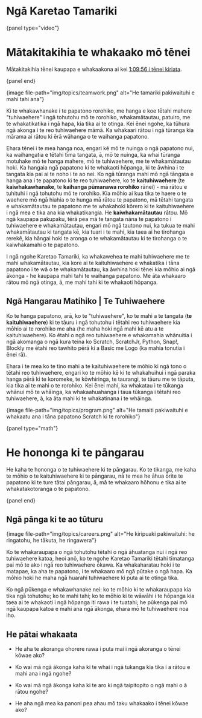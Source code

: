 # Ngā Karetao Tamariki

{panel type="video"}

# Mātakitakihia te whakaako mō tēnei

Mātakitakihia tēnei kaupapa e whakaakona ai kei [1:09:56 i tēnei kiriata](https://www.youtube.com/watch?time_continue=3748&v=LH7cNtnV5DY).

{panel end}

{image file-path="img/topics/teamwork.png" alt="He tamariki pakiwaituhi e mahi tahi ana"}

Ki te whakawhanake i te papatono rorohiko, me hanga e koe tētahi mahere "tuhiwaehere" i ngā tohutohu mō te rorohiko, whakamātautau, patuiro, me te whakatikatika i ngā hapa, kia tika ai te otinga. Kei ēnei ngohe, ka tūhura ngā akonga i te reo tuhiwaehere māmā. Ka whakaari rātou i ngā tūranga kia mārama ai rātou ki ērā wāhanga o te waihanga papatono.

Ehara tēnei i te mea hanga noa, engari kē mō te nuinga o ngā papatono nui, ka waihangatia e tētahi tīma tangata, ā, mō te nuinga, ka whai tūranga motuhake mō te hanga mahere, mō te tuhiwaehere, me te whakamātautau hoki. Ka hangaia ngā papatono ki te whakaoti hōpanga, ki te āwhina i te tangata kia pai ai te noho i te ao nei. Ko ngā tūranga mahi mō ngā tāngata e hanga ana i te papatono ki te reo tuhiwaehere, ko te **kaituhiwaehere** (te **kaiwhakawhanake**, te **kaihanga pūmanawa rorohiko** rānei) - mā rātou e tuhituhi i ngā tohutohu mō te rorohiko. Kia mōhio ai kua tika te haere o te waehere mō ngā hiahia o te hunga mā rātou te papatono, mā tētahi tangata e whakamātautau te papatono me te whakahoki kōrero ki te kaituhiwaehere i ngā mea e tika ana kia whakatikangia. He **kaiwhakamātautau** rātou. Mō ngā kaupapa pakupaku, tērā pea mā te tangata nāna te papatono i tuhiwaehere e whakamātautau, engari mō ngā tautono nui, ka tukua te mahi whakamātautau ki tangata kē, kia tuari i te mahi, kia taea ai he tirohanga rerekē, kia hāngai hoki te aronga o te whakamātautau ki te tirohanga o te kaiwhakamahi o te papatono.

I ngā ngohe Karetao Tamariki, ka whakawehea te mahi tuhiwaehere me te mahi whakamātautau, kia kore ai te kaituhiwaehere e whakatika i tāna papatono i te wā o te whakamātautau, ka āwhina hoki tēnei kia mōhio ai ngā ākonga - he kaupapa mahi tahi te waihanga papatono. Me āta whakaaro rātou mō ngā otinga, ā, me mahi tahi ki te whakaoti hōpanga.

## Ngā Hangarau Matihiko | Te Tuhiwaehere

Ko te hanga papatono, arā, ko te "tuhiwaehere", ko te mahi a te tangata (**te kaituhiwaehere**) ki te tāuru i ngā tohutohu i tētahi reo tuhiwaehere kia mōhio ai te rorohiko me aha (he maha hoki ngā mahi kē atu a te kaituhiwaehere). Ko ētahi o ngā reo tuhiwaehere e whakamahia whānuitia i ngā akomanga o ngā kura teina ko Scratch, ScratchJr, Python, Snap!, Blockly me ētahi reo tawhito pērā ki a Basic me Logo (ka mahia tonutia i ēnei rā).

Ehara i te mea ko te tino mahi a te kaituhiwaehere te mōhio ki ngā tono o tētahi reo tuhiwaehere, engari ko te mōhio kē ki te whakahuihui i ngā paraka hanga pērā ki te koromeke, te kōwhiringa, te taurangi, te tāuru me te tāputa, kia tika ai te mahi o te rorohiko. Kei ēnei mahi, ka whakatau i te tūkanga whānui mō te whāinga, ka whakaahuahanga i taua tūkanga i tētahi reo tuhiwaehere, ā, ka āta mahi ki te whakatinana i te whāinga.

{image file-path="img/topics/program.png" alt="He tamaiti pakiwaituhi e whakaatu ana i tāna papatono Scratch ki te rorohiko"}

{panel type="math"}

# He hononga ki te pāngarau

He kaha te hononga o te tuhiwaehere ki te pāngarau. Ko te tikanga, me kaha te mōhio o te kaituhiwaehere ki te pāngarau, nā te mea he āhua ōrite te papatono ki te ture tātai pāngarau, ā, mā te whakaaro hōhonu e tika ai te whakatakotoranga o te papatono.

{panel end}

## Ngā pānga ki te ao tūturu

{image file-path="img/topics/careers.png" alt="He kiripuaki pakiwaituhi: he ringatohu, he tākuta, he ringawera"}

Ko te whakaraupapa o ngā tohutohu tētahi o ngā āhuatanga nui i ngā reo tuhiwaehere katoa, heoi anō, ko te ngohe Karetao Tamariki tētahi tīmatanga pai mō te ako i ngā reo tuhiwaehere ōkawa. Ka whakaharatau hoki i te matapae, ka aha te papatono, i te whakaaro mō ngā pūtake o ngā hapa. Ka mōhio hoki he maha ngā huarahi tuhiwaehere ki puta ai te otinga tika.

Ko ngā pūkenga e whakawhanake nei: ko te mōhio ki te whakaraupapa kia tika ngā tohutohu; ko te mahi tahi; ko te mōhio ki te wāwāhi i te hōpanga kia taea ai te whakaoti i ngā hōpanga iti rawa i te tuatahi; he pūkenga pai mō ngā kaupapa katoa e mahi ana ngā ākonga, ehara mō te tuhiwaehere noa iho.

## He pātai whakaata

- He aha te akoranga ohorere rawa i puta mai i ngā akoranga o tēnei kōwae ako?

- Ko wai mā ngā ākonga kaha ki te whai i ngā tukanga kia tika i a rātou e mahi ana i ngā ngohe?

- Ko wai mā ngā ākonga kaha ki te aro ki ngā taipitopito o ngā mahi o ā rātou ngohe?

- He aha ngā mea ka panoni pea ahau mō taku whakaako i tēnei kōwae ako?